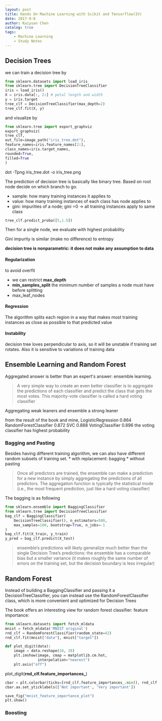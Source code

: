 ```yaml
---
layout: post
title: Hands On Machine Learning with Scikit and Tensorflow(IV)
date: 2017-9-8
author: Kaiyuan Chen
catalog: true
tags:
    - Machine Learning
    - Study Notes
---
```


## Decision Trees
we can train a decision tree by 
```python 
from sklearn.datasets import load_iris
from sklearn.tree import DecisionTreeClassifier
iris = load_iris()
X = iris.data[:, 2:] # petal length and width
y = iris.target
tree_clf = DecisionTreeClassifier(max_depth=2)
tree_clf.fit(X, y)
```
and visualize by 
```python 
from sklearn.tree import export_graphviz
export_graphviz(
tree_clf,
out_file=image_path("iris_tree.dot"),
feature_names=iris.feature_names[2:],
class_names=iris.target_names,
rounded=True,
filled=True
)
```
dot -Tpng iris_tree.dot -o iris_tree.png

The prediction of decision tree is basically like binary tree. Based on root node decide on which branch to go. 

* sample: how many training instances it applies to 
* value: how many training instances of each class has node applies to 
* gini: impurities of a node; gini =0 -> all training instances apply to same class

```python
tree_clf.predict_proba([5,1.5])
```

Then for a single node, we evaluate with highest probability

Gini impurity is similar (make no difference) to entropy

**decision tree is nonparametric: it does not make any assumption to data**

#### Regularization 
to avoid overfit
* we can restrict  **max_depth**
* **min_samples_split** the minimum number of samples a node must have before splitting 
* max_leaf_nodes

#### Regression 
The algorithm splits each region in a way that makes most training instances as close as possible to that predicted value

#### Instability
decision tree loves perpendicular to axis, so it will be unstable if training set rotates. Also it is sensitive to variations of training data

## Ensemble Learning and Random Forest
Aggregated answer is better than an expert's answer: ensemble learning. 
> A very simple way to create an even better classifier is to aggregate the predictions of each classifier and predict the class that gets the most votes. This majority-vote classifier is called a hard voting classifier

Aggregating weak leaners and ensemble a strong leaner

from the result of the book and mine, 
LogisticRegression 0.864
RandomForestClassifier 0.872
SVC 0.888
VotingClassifier 0.896
the voting classifier has highest probability 

### Bagging and Pasting 
Besides having different training algorithm, we can also have different random subsets of training set.
    * with replacement: bagging
    * without pasting

> Once all predictors are trained, the ensemble can make a prediction for a new instance by simply aggregating the predictions of all predictors. The aggregation function is typically the statistical mode (i.e., the most frequent prediction, just like a hard voting classifier)

The bagging is as following 
```python
from sklearn.ensemble import BaggingClassifier
from sklearn.tree import DecisionTreeClassifier
bag_clf = BaggingClassifier(
    DecisionTreeClassifier(), n_estimators=500,
    max_samples=100, bootstrap=True, n_jobs=-1
)
bag_clf.fit(X_train, y_train)
y_pred = bag_clf.predict(X_test)

```

>ensemble’s predictions will likely generalize much better than the single Decision Tree’s predictions: the ensemble has a comparable bias but a smaller variance (it makes roughly the same number of errors on the training set, but the decision boundary is less irregular)

## Random Forest
Instead of building a BaggingClassifier and passing it a DecisionTreeClassifier, you can instead use the RandomForestClassifier class, which is more convenient and optimized for Decision Trees

The book offers an interesting view for random forest classifier: feature importance: 
```python 
from sklearn.datasets import fetch_mldata
mnist = fetch_mldata('MNIST original')
rnd_clf = RandomForestClassifier(random_state=42)
rnd_clf.fit(mnist["data"], mnist["target"])

def plot_digit(data):
    image = data.reshape(28, 28)
    plt.imshow(image, cmap = matplotlib.cm.hot,
               interpolation="nearest")
    plt.axis("off")
```
plot_digit(**rnd_clf.feature_importances_**)
```python
cbar = plt.colorbar(ticks=[rnd_clf.feature_importances_.min(), rnd_clf.feature_importances_.max()])
cbar.ax.set_yticklabels(['Not important', 'Very important'])

save_fig("mnist_feature_importance_plot")
plt.show()
```

### Boosting 
